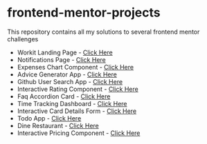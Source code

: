 # frontend-mentor-projects

This repository contains all my solutions to several frontend mentor challenges

- Workit Landing Page - [Click Here](https://binarypsilocybin.github.io/frontend-mentor-projects/workit-landing-page/)
- Notifications Page - [Click Here](https://binarypsilocybin.github.io/frontend-mentor-projects/notifications-page/)
- Expenses Chart Component - [Click Here](https://binarypsilocybin.github.io/frontend-mentor-projects/expenses-chart-component/)
- Advice Generator App - [Click Here](https://binarypsilocybin.github.io/frontend-mentor-projects/advice-generator-app/)
- Github User Search App - [Click Here](https://binarypsilocybin.github.io/frontend-mentor-projects/github-user-search-app/)
- Interactive Rating Component - [Click Here](https://binarypsilocybin.github.io/frontend-mentor-projects/interactive-rating-component/)
- Faq Accordion Card - [Click Here](https://binarypsilocybin.github.io/frontend-mentor-projects/faq-accordion-card-main/)
- Time Tracking Dashboard - [Click Here](https://binarypsilocybin.github.io/frontend-mentor-projects/time-tracking-dashboard-main/)
- Interactive Card Details Form - [Click Here](https://interactive-card-details-form-binary.netlify.app/)
- Todo App - [Click Here](https://todo-app-main-xi-mauve.vercel.app/)
- Dine Restaurant - [Click Here](https://dine-restaurant-website-kohl.vercel.app/)
- Interactive Pricing Component - [Click Here](https://interactive-pricing-component-khaki.vercel.app/)
